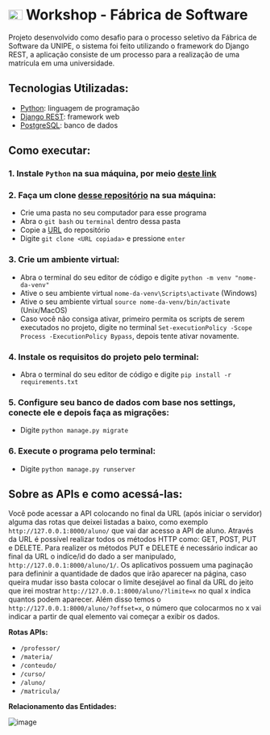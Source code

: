 # <img src = "https://i.imgur.com/saCuWe2.png" alt="bandeira americana" width="28" height="20"> Workshop - Fábrica de Software

Projeto desenvolvido como desafio para o processo seletivo da Fábrica de Software da UNIPE, o sistema foi feito utilizando o framework do Django REST, a aplicação consiste de um processo para a realização de uma matrícula em uma universidade.

## Tecnologias Utilizadas:

* [Python](https://www.python.org/): linguagem de programação
* [Django REST](https://www.django-rest-framework.org/): framework web
* [PostgreSQL](https://www.postgresql.org/): banco de dados

## Como executar:

### **1. Instale `Python` na sua máquina, por meio [deste link](https://www.python.org/)**

### **2. Faça um clone [desse repositório](https://github.com/jnicklr/WorkshopFabrica.git) na sua máquina:**

* Crie uma pasta no seu computador para esse programa
* Abra o `git bash` ou `terminal` dentro dessa pasta
* Copie a [URL](https://github.com/jnicklr/WorkshopFabrica.git) do repositório
* Digite `git clone <URL copiada>` e pressione `enter`

### **3. Crie um ambiente virtual:**

* Abra o terminal do seu editor de código e digite `python -m venv "nome-da-venv"`
* Ative o seu ambiente virtual `nome-da-venv\Scripts\activate` (Windows)
* Ative o seu ambiente virtual `source nome-da-venv/bin/activate` (Unix/MacOS)
* Caso você não consiga ativar, primeiro permita os scripts de serem executados no projeto, digite no terminal `Set-executionPolicy -Scope Process -ExecutionPolicy Bypass`, depois tente ativar novamente.

### **4. Instale os requisitos do projeto pelo terminal:**

* Abra o terminal do seu editor de código e digite `pip install -r requirements.txt`

### **5. Configure seu banco de dados com base nos settings, conecte ele e depois faça as migrações:**
* Digite `python manage.py migrate`

### **6. Execute o programa pelo terminal:**
* Digite `python manage.py runserver`

## Sobre as APIs e como acessá-las:

Você pode acessar a API colocando no final da URL (após iniciar o servidor) alguma das rotas que deixei listadas a baixo, como exemplo `http://127.0.0.1:8000/aluno/` que vai dar acesso a API de aluno. Através da URL é possível realizar todos os métodos HTTP como: GET, POST, PUT e DELETE. Para realizer os métodos PUT e DELETE é necessário indicar ao final da URL o indíce/id do dado a ser manipulado, `http://127.0.0.1:8000/aluno/1/`. Os aplicativos possuem uma paginação para defininir a quantidade de dados que irão aparecer na página, caso queira mudar isso basta colocar o limite desejável ao final da URL do jeito que irei mostrar `http://127.0.0.1:8000/aluno/?limite=x` no qual x indica quantos podem aparecer. Além disso temos o `http://127.0.0.1:8000/aluno/?offset=x`, o número que colocarmos no x vai indicar a partir de qual elemento vai começar a exibir os dados.

**Rotas APIs:**
* `/professor/`
* `/materia/`
* `/conteudo/`
* `/curso/`
* `/aluno/`
* `/matricula/` 

**Relacionamento das Entidades:**

![image](https://github.com/jnicklr/WorkshopFabrica/assets/102833896/4b0ab933-d76e-45d9-be74-3c01d2a2b93e)
